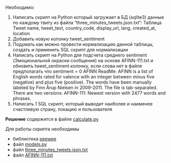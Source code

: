 Необходимо:
1. Написать скрипт на Python который загружает в БД (sqlite3) данные по каждому твиту из файла “three_minutes_tweets.json.txt”:
Таблица Tweet
  name, tweet_text, country_code, display_url, lang, created_at, location
2. Добавить новую колонку tweet_sentiment
3. Подумать как можно провести нормализацию данной таблицы, создать и применить SQL скрипт
для нормализации
4.  Написать скрипт на Python для подсчета среднего sentiment (Эмоциональной окраски сообщения) на основе AFINN-111.txt и обновить tweet_sentiment колонку, если слова нет в файле предполагать что sentiment = 0
AFINN ReadMe:
AFINN is a list of English words rated for valence with an integer between minus five (negative) and plus five (positive). The words have been manually labeled by Finn Årup Nielsen in 2009-2011. The file is tab-separated. There are two versions:
AFINN-111: Newest version with 2477 words and phrases.
5. Написать 1 SQL скрипт, который выводит наиболее и наименее счастливую страну, локацию и пользователя

**Решение** содержится в файле [calculate.py](https://github.com/mxmaslin/Test-tasks/blob/master/tests_python/tweets_sentiment/calculate.py)

Для работы скрипта необходимы
- библиотека [peewee](http://docs.peewee-orm.com/en/latest/)
- файл [models.py](https://github.com/mxmaslin/Test-tasks/blob/master/tests_python/tweets_sentiment/models.py)
- файл [three_minutes_tweets.json.txt](https://raw.githubusercontent.com/mxmaslin/Test-tasks/master/tests_python/tweets_sentiment/three_minutes_tweets.json.txt)
- файл [AFINN-111.txt](https://github.com/mxmaslin/Test-tasks/blob/master/tests_python/tweets_sentiment/AFINN-111.txt)
